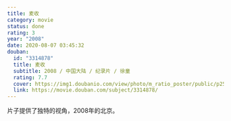 ```yaml
---
title: 麦收
category: movie
status: done
rating: 3
year: "2008"
date: 2020-08-07 03:45:32
douban:
  id: "3314878"
  title: 麦收
  subtitle: 2008 / 中国大陆 / 纪录片 / 徐童
  rating: 7.7
  cover: https://img1.doubanio.com/view/photo/m_ratio_poster/public/p2531135778.jpg
  link: https://movie.douban.com/subject/3314878/
---
```


片子提供了独特的视角，2008年的北京。